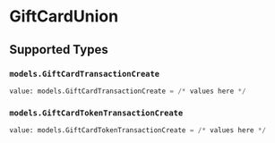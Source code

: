 # GiftCardUnion


## Supported Types

### `models.GiftCardTransactionCreate`

```python
value: models.GiftCardTransactionCreate = /* values here */
```

### `models.GiftCardTokenTransactionCreate`

```python
value: models.GiftCardTokenTransactionCreate = /* values here */
```

